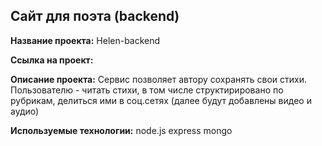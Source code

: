 ## Сайт для поэта (backend)

**Название проекта:** Helen-backend

**Ссылка на проект:** 

**Описание проекта:** Сервис позволяет автору сохранять свои стихи. Пользователю - читать стихи, в том числе структирировано по рубрикам, делиться ими в соц.сетях (далее будут добавлены видео и аудио)

**Используемые технологии:** node.js express mongo


